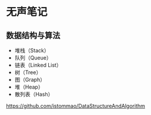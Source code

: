 # 无声笔记

## 数据结构与算法

- 堆栈（Stack）
- 队列（Queue）
- 链表（Linked List）
- 树（Tree）
- 图（Graph）
- 堆（Heap）
- 散列表（Hash）

https://github.com/istommao/DataStructureAndAlgorithm
